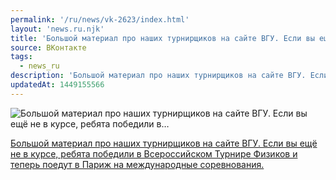```yaml
---
permalink: '/ru/news/vk-2623/index.html'
layout: 'news.ru.njk'
title: 'Большой материал про наших турнирщиков на сайте ВГУ. Если вы ещё не в курсе, ребята победили в'
source: ВКонтакте
tags:
  - news_ru
description: 'Большой материал про наших турнирщиков на сайте ВГУ. Если вы ещё не в курсе, ребята победили в…'
updatedAt: 1449155566
---
```

![Большой материал про наших турнирщиков на сайте ВГУ. Если вы ещё не в курсе, ребята победили в…](https://sun9-33.userapi.com/c629321/v629321484/3fd91/GnpvpkcFYac.jpg)

[Большой материал про наших турнирщиков на сайте ВГУ. Если вы ещё не в курсе, ребята победили в Всероссийском Турнире Физиков и теперь поедут в Париж на международные соревнования.](http://www.vsu.ru/news/feed/2015/12/6405)
